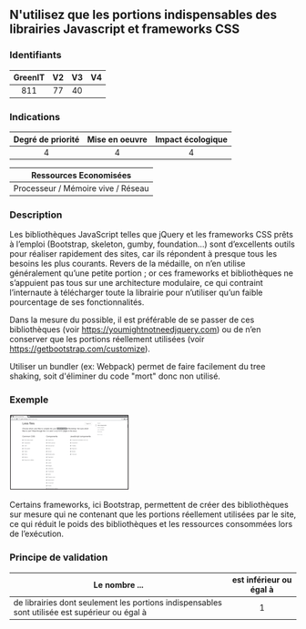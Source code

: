 ## N'utilisez que les portions indispensables des librairies Javascript et frameworks CSS

### Identifiants

| GreenIT |  V2  |  V3  |  V4  |
|:-------:|:----:|:----:|:----:|
|   811   | 77  | 40  |      |

### Indications

| Degré de priorité |      Mise en oeuvre       |  Impact écologique    |
|:-------------------:|:-------------------------:|:---------------------:|
| 4 | 4 | 4 |

|Ressources Economisées                                      |
|:----------------------------------------------------------:|
|  Processeur / Mémoire vive / Réseau |

### Description

Les bibliothèques JavaScript telles que jQuery et les frameworks CSS prêts à l’emploi (Bootstrap, skeleton, gumby, foundation…)
sont d’excellents outils pour réaliser rapidement des sites, car ils répondent à presque tous les besoins les plus courants. 
Revers de la médaille, on n’en utilise généralement qu’une petite portion ; or ces frameworks et bibliothèques ne s’appuient pas tous sur une architecture modulaire, 
ce qui contraint l’internaute à télécharger toute la librairie pour n’utiliser qu’un faible pourcentage de ses fonctionnalités.

Dans la mesure du possible, il est préférable de se passer de ces bibliothèques (voir https://youmightnotneedjquery.com)
ou de n’en conserver que les portions réellement utilisées (voir https://getbootstrap.com/customize).

Utiliser un bundler (ex: Webpack) permet de faire facilement du tree shaking, soit d'éliminer du code "mort" donc non utilisé.

### Exemple

![img_1.png](img_1.png)

Certains frameworks, ici Bootstrap, permettent de créer des bibliothèques sur mesure qui ne contenant que les portions réellement
utilisées par le site, ce qui réduit le poids des bibliothèques et les ressources consommées lors de l’exécution.

### Principe de validation

| Le nombre ...     | est inférieur ou égal à   |  
|-------------------|:-------------------------:|
| de librairies dont seulement les portions indispensables sont utilisée est supérieur ou égal à  | 1  |
